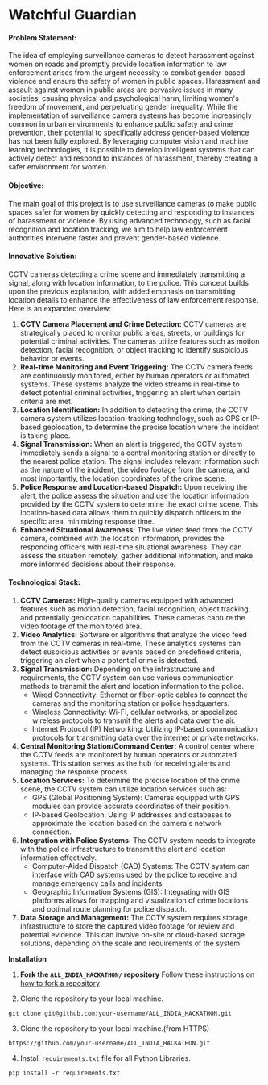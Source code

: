 # Watchful Guardian

#### Problem Statement:

The idea of employing surveillance cameras to detect harassment against women on roads and promptly provide location information to law enforcement arises from the urgent necessity to combat gender-based violence and ensure the safety of women in public spaces. Harassment and assault against women in public areas are pervasive issues in many societies, causing physical and psychological harm, limiting women's freedom of movement, and perpetuating gender inequality. While the implementation of surveillance camera systems has become increasingly common in urban environments to enhance public safety and crime prevention, their potential to specifically address gender-based violence has not been fully explored. By leveraging computer vision and machine learning technologies, it is possible to develop intelligent systems that can actively detect and respond to instances of harassment, thereby creating a safer environment for women.

#### Objective:
The main goal of this project is to use surveillance cameras to make public spaces safer for women by quickly detecting and responding to instances of harassment or violence. By using advanced technology, such as facial recognition and location tracking, we aim to help law enforcement authorities intervene faster and prevent gender-based violence.

#### Innovative Solution:

CCTV cameras detecting a crime scene and immediately transmitting a signal, along with location information, to the police. This concept builds upon the previous explanation, with added emphasis on transmitting location details to enhance the effectiveness of law enforcement response. Here is an expanded overview:
1. **CCTV Camera Placement and Crime Detection:** CCTV cameras are strategically placed to monitor public areas, streets, or buildings for potential criminal activities. The cameras utilize features such as motion detection, facial recognition, or object tracking to identify suspicious behavior or events.
2. **Real-time Monitoring and Event Triggering:** The CCTV camera feeds are continuously monitored, either by human operators or automated systems. These systems analyze the video streams in real-time to detect potential criminal activities, triggering an alert when certain criteria are met.
3. **Location Identification:** In addition to detecting the crime, the CCTV camera system utilizes location-tracking technology, such as GPS or IP-based geolocation, to determine the precise location where the incident is taking place.
4. **Signal Transmission:** When an alert is triggered, the CCTV system immediately sends a signal to a central monitoring station or directly to the nearest police station. The signal includes relevant information such as the nature of the incident, the video footage from the camera, and most importantly, the location coordinates of the crime scene.
5. **Police Response and Location-based Dispatch:** Upon receiving the alert, the police assess the situation and use the location information provided by the CCTV system to determine the exact crime scene. This location-based data allows them to quickly dispatch officers to the specific area, minimizing response time.
6. **Enhanced Situational Awareness:** The live video feed from the CCTV camera, combined with the location information, provides the responding officers with real-time situational awareness. They can assess the situation remotely, gather additional information, and make more informed decisions about their response.

#### Technological Stack:

1. **CCTV Cameras:** High-quality cameras equipped with advanced features such as motion detection, facial recognition, object tracking, and potentially geolocation capabilities. These cameras capture the video footage of the monitored area.
2. **Video Analytics:** Software or algorithms that analyze the video feed from the CCTV cameras in real-time. These analytics systems can detect suspicious activities or events based on predefined criteria, triggering an alert when a potential crime is detected.
3. **Signal Transmission:** Depending on the infrastructure and requirements, the CCTV system can use various communication methods to transmit the alert and location information to the police.
	- Wired Connectivity: Ethernet or fiber-optic cables to connect the cameras and the monitoring station or police headquarters.
	- Wireless Connectivity: Wi-Fi, cellular networks, or specialized wireless protocols to transmit the alerts and data over the air.
	- Internet Protocol (IP) Networking: Utilizing IP-based communication protocols for transmitting data over the internet or private networks.
4. **Central Monitoring Station/Command Center:** A control center where the CCTV feeds are monitored by human operators or automated systems. This station serves as the hub for receiving alerts and managing the response process.
5. **Location Services:** To determine the precise location of the crime scene, the CCTV system can utilize location services such as:
	- GPS (Global Positioning System): Cameras equipped with GPS modules can provide accurate coordinates of their position.
	- IP-based Geolocation: Using IP addresses and databases to approximate the location based on the camera's network connection.
6. **Integration with Police Systems:** The CCTV system needs to integrate with the police infrastructure to transmit the alert and location information effectively.
	- Computer-Aided Dispatch (CAD) Systems: The CCTV system can interface with CAD systems used by the police to receive and manage emergency calls and incidents.
	- Geographic Information Systems (GIS): Integrating with GIS platforms allows for mapping and visualization of crime locations and optimal route planning for police dispatch.
7. **Data Storage and Management:** The CCTV system requires storage infrastructure to store the captured video footage for review and potential evidence. This can involve on-site or cloud-based storage solutions, depending on the scale and requirements of the system.

**Installation**

1. **Fork the `ALL_INDIA_HACKATHON/` repository** 
   Follow these instructions on [how to fork a repository](https://help.github.com/en/articles/fork-a-repo)

2. Clone the repository to your local machine.
```
git clone git@github.com:your-username/ALL_INDIA_HACKATHON.git
```
3. Clone the repository to your local machine.(from HTTPS)
```
https://github.com/your-username/ALL_INDIA_HACKATHON.git
```
4. Install `requirements.txt` file for all Python Libraries.
```
pip install -r requirements.txt
```
